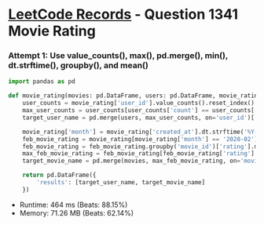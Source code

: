 # [LeetCode Records](../../README.md) - Question 1341 Movie Rating

### Attempt 1: Use value_counts(), max(), pd.merge(), min(), dt.strftime(), groupby(), and mean()
```py
import pandas as pd

def movie_rating(movies: pd.DataFrame, users: pd.DataFrame, movie_rating: pd.DataFrame) -> pd.DataFrame:
    user_counts = movie_rating['user_id'].value_counts().reset_index()
    max_user_counts = user_counts[user_counts['count'] == user_counts['count'].max()]
    target_user_name = pd.merge(users, max_user_counts, on='user_id')['name'].min()

    movie_rating['month'] = movie_rating['created_at'].dt.strftime('%Y-%m')
    feb_movie_rating = movie_rating[movie_rating['month'] == '2020-02']
    feb_movie_rating = feb_movie_rating.groupby('movie_id')['rating'].mean().reset_index()
    max_feb_movie_rating = feb_movie_rating[feb_movie_rating['rating'] == feb_movie_rating['rating'].max()]
    target_movie_name = pd.merge(movies, max_feb_movie_rating, on='movie_id')['title'].min()

    return pd.DataFrame({
        'results': [target_user_name, target_movie_name]
    })
```
- Runtime: 464 ms (Beats: 88.15%)
- Memory: 71.26 MB (Beats: 62.14%)

<br>
